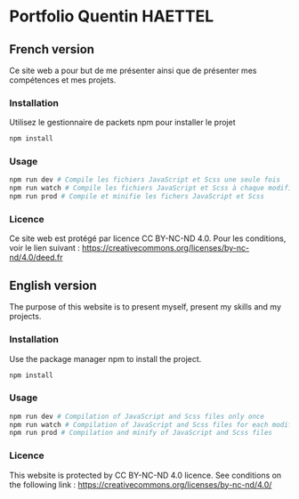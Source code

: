 # **Portfolio Quentin HAETTEL**


## French version
Ce site web a pour but de me présenter ainsi que de présenter mes compétences et mes projets.

### Installation
Utilisez le gestionnaire de packets npm pour installer le projet
```bash
npm install
```

### Usage
```bash
npm run dev # Compile les fichiers JavaScript et Scss une seule fois
npm run watch # Compile les fichiers JavaScript et Scss à chaque modification
npm run prod # Compile et minifie les fichers JavaScript et Scss
```

### Licence
Ce site web est protégé par licence CC BY-NC-ND 4.0. Pour les conditions, voir le lien suivant : 
https://creativecommons.org/licenses/by-nc-nd/4.0/deed.fr


## English version
The purpose of this website is to present myself, present my skills and my projects.
### Installation
Use the package manager npm to install the project.
```bash
npm install
```

### Usage
```bash
npm run dev # Compilation of JavaScript and Scss files only once
npm run watch # Compilation of JavaScript and Scss files for each modification
npm run prod # Compilation and minify of JavaScript and Scss files
```

### Licence
This website is protected by CC BY-NC-ND 4.0 licence. See conditions on the following link : 
https://creativecommons.org/licenses/by-nc-nd/4.0/